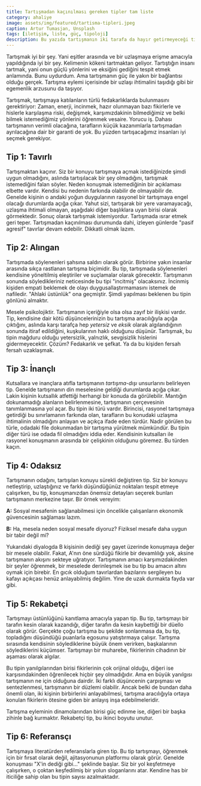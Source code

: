 ```yaml
---
title: Tartışmadan kaçınılması gereken tipler tam liste
category: ahaliye
image: assets/img/featured/tartisma-tipleri.jpeg
caption: Artur Tumasjan, Unsplash
tags: [iletişim, liste, güç, tipoloji]
description: Bu yazıda tartışmanın iki tarafa da hayır getirmeyeceği tipleri sıralıyorum. Bu insanlarla tartışmaya girecek gibi olduğunuzda uzaklaşın.
--- 
```


Tartışmak iyi bir şey. Yani eşitler arasında ve bir uzlaşmaya erişme amacıyla yapıldığında iyi bir şey. Kelimenin kökeni tartmaktan geliyor. Tartıştığın insanı tartmak, yani onun güçlü yönlerini ve eksiğini gediğini tespit etmek anlamında. Bunu uydurdum. Ama tartışmanın güç ile yakın bir bağlantısı olduğu gerçek. Tartışma eylemi içerisinde bir uzlaşı ihtimalini taşıdığı gibi bir egemenlik arzusunu da taşıyor. 

Tartışmak, tartışmaya katılanların türlü fedakarlıklarda bulunmasını gerektiriyor: Zaman, enerji, incinmek, hazır olunmayan bazı fikirlerle ve hislerle karşılaşma riski, değişmek, karşımızdakinin bilmediğimiz ve belki bilmek istemediğimiz yönlerini öğrenmek vesaire. Yorucu iş. Dahası tartışmanın verimli olacağına, tarafların küçük kazanımlarla tartışmadan ayrılacağına dair bir garanti de yok. Bu yüzden tartışacağımız insanları iyi seçmek gerekiyor. 

## Tip 1: Tavırlı

Tartışmaktan kaçınır. Siz bir konuyu tartışmaya açmak istediğinizde şimdi uygun olmadığını, aslında tartışılacak bir şey olmadığını, tartışmak istemediğini falan söyler. Neden konuşmak istemediğinin bir açıklaması elbette vardır. Kendisi bu nedenin farkında olabilir de olmayabilir de. Genelde kişinin o andaki yoğun duygularının rasyonel bir tartışmaya engel olacağı durumlarda açığa çıkar. Yahut sizi, tartışarak bir yere varamayacağı, uzlaşma ihtimali olmayan, aşağıdaki diğer başlıklara uyan birisi olarak görmektedir. Sonuç olarak tartışmak istemiyordur. Tartışmada ısrar etmek geri teper. Tartışmadan kaçınılması durumunda dahi, izleyen günlerde "pasif agresif" tavırlar devam edebilir. Dikkatli olmak lazım. 

## Tip 2: Alıngan

Tartışmada söylenenleri şahsına saldırı olarak görür. Birbirine yakın insanlar arasında sıkça rastlanan tartışma biçimidir. Bu tip, tartışmada söylenenleri kendisine yöneltilmiş eleştiriler ve suçlamalar olarak görecektir. Tartışmanın sonunda söyledikleriniz neticesinde bu tipi "incitmiş" olacaksınız. İncinmiş kişiden empati beklemek de olayı duygusallaştırmamasını istemek de nafiledir. "Ahlaki üstünlük" ona geçmiştir. Şimdi yapılması beklenen bu tipin gönlünü almaktır. 

Mesele psikolojiktir. Tartışmanın içeriğiyle olsa olsa zayıf bir ilişkisi vardır. Tip, kendisine dair kötü düşüncelerinizin bu tartışma aracılığıyla açığa çıktığını, aslında karşı tarafça hep _yetersiz_ ve _eksik_ olarak algılandığının sonunda itiraf edildiğini, kuşkularının haklı olduğunu düşünür. Tartışmak, bu tipin mağduru olduğu yetersizlik, yalnızlık, sevgisizlik hislerini gidermeyecektir. Çözüm? Fedakarlık ve şefkat. Ya da bu kişiden fersah fersah uzaklaşmak.

## Tip 3: İnançlı

Kutsallara ve inançlara atıfla tartışmanın _tartışma-dışı_ unsurlarını belirleyen tip. Genelde tartışmanın din meselesine geldiği durumlarda açığa çıkar. Lakin kişinin kutsallık atfettiği herhangi bir konuda da görülebilir. Mantığın dokunamadığı alanların belirlenmesine, tartışmanın çerçevesinin tanımlanmasına yol açar. Bu tipin iki türü vardır. Birincisi, rasyonel tartışmaya getirdiği bu sınırlamanın farkında olan, tarafların bu konudaki uzlaşma ihtimalinin olmadığını anlayan ve açıkça ifade eden türdür. Nadir görülen bu türle, odadaki file dokunmadan bir tartışma yürütmek mümkündür. Bu tipin diğer türü ise odada fil olmadığını iddia eder. Kendisinin kutsalları ile rasyonel konuşmanın arasında bir çelişkinin olduğunu göremez. Bu türden kaçın.

## Tip 4: Odaksız

Tartışmanın odağını, tartışılan konuyu sürekli değiştiren tip. Siz bir konuyu netleştirip, uzlaştığınız ve farklı düşündüğünüz noktaları tespit etmeye çalışırken, bu tip, konuşmanızdan önemsiz detayları seçerek bunları tartışmanın merkezine taşır. Bir örnek vereyim:

__A:__ Sosyal mesafenin sağlanabilmesi için öncelikle çalışanların ekonomik güvencesinin sağlaması lazım. 

__B:__ Ha, mesela neden sosyal mesafe diyoruz? Fiziksel mesafe daha uygun bir tabir değil mi?

Yukarıdaki diyalogda B kişisinin dediği şey gayet üzerinde konuşmaya değer bir mesele olabilir. Fakat, A'nın öne sürdüğü fikirle bir devamlılığı yok, aksine tartışmanın akışını sekteye uğratıyor. Tartışmanın amacı karşımızdakinden bir şeyler öğrenmek, bir meselede derinleşmek ise bu tip bu amacın altını oymak için birebir. En gıcık olduğum tavırlardan bazılarını sergileyen bu kafayı açıkçası henüz anlayabilmiş değilim. Yine de uzak durmakta fayda var gibi.

## Tip 5: Rekabetçi

Tartışmayı üstünlüğünü kanıtlama amacıyla yapan tip. Bu tip, tartışmayı bir tarafın kesin olarak kazandığı, diğer tarafın da kesin kaybettiği bir düello olarak görür. Gerçekte çoğu tartışma bu şekilde sonlanmasa da, bu tip, topladığını düşündüğü puanlarla egosunu yatıştırmaya çalışır. Tartışma sırasında kendisinin söylediklerine büyük önem verirken, başkalarının söylediklerini küçümser. Tartışmayı bir muharebe, fikirlerinin cihadının bir aşaması olarak algılar.

Bu tipin yanılgılarından birisi fikirlerinin çok orijinal olduğu, diğeri ise karşısındakinden öğrenilecek hiçbir şey olmadığıdır. Ama en büyük yanılgısı tartışmanın ne için olduğuna dairdir. İki farklı düşüncenin çarpışması ve sentezlenmesi, tartışmanın bir düzlemi olabilir. Ancak belki de bundan daha önemli olan, iki kişinin birbirlerini anlayabilmesi, tartışma aracılığıyla ortaya konulan fikirlerin ötesine giden bir anlayış inşa edebilmeleridir. 

Tartışma eyleminin dinamolarından birisi güç edinme ise, diğeri bir başka zihinle bağ kurmaktır. Rekabetçi tip, bu ikinci boyutu unutur.

## Tip 6: Referansçı

Tartışmaya literatürden referanslarla giren tip. Bu tip tartışmayı, öğrenmek için bir fırsat olarak değil, ajitasyonunun platformu olarak görür. Genelde konuşması "X'in dediği gibi..." şeklinde başlar. Siz bir yol keşfetmeye çalışırken, o çoktan keşfedilmiş bir yolun sloganlarını atar. Kendine has bir iticiliğe sahip olan bu tipin sayısı azalmaktadır.
